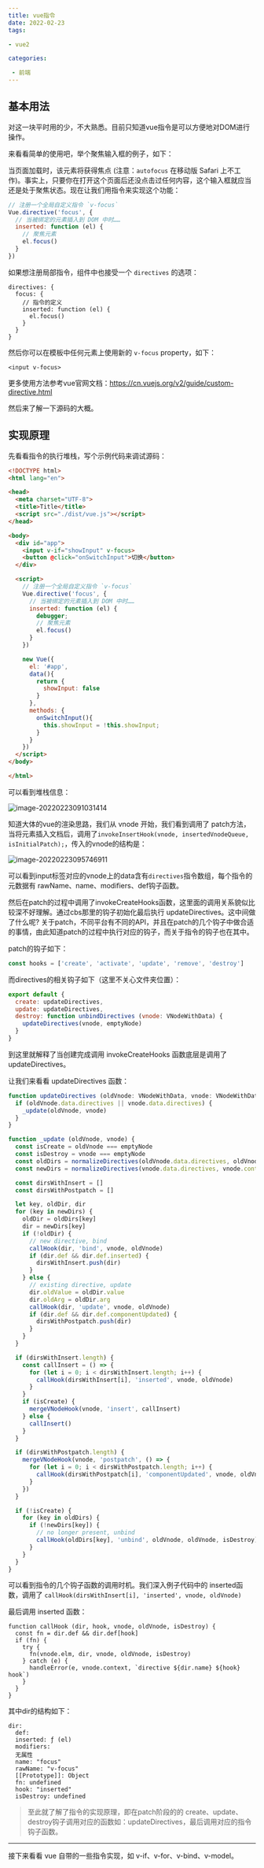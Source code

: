 ```yaml
---
title: vue指令
date: 2022-02-23
tags: 

- vue2

categories:

 - 前端
---
```




## 基本用法

对这一块平时用的少，不大熟悉。目前只知道vue指令是可以方便地对DOM进行操作。

来看看简单的使用吧，举个聚焦输入框的例子，如下：

当页面加载时，该元素将获得焦点 (注意：`autofocus` 在移动版 Safari 上不工作)。事实上，只要你在打开这个页面后还没点击过任何内容，这个输入框就应当还是处于聚焦状态。现在让我们用指令来实现这个功能：

```js
// 注册一个全局自定义指令 `v-focus`
Vue.directive('focus', {
  // 当被绑定的元素插入到 DOM 中时……
  inserted: function (el) {
    // 聚焦元素
    el.focus()
  }
})
```

如果想注册局部指令，组件中也接受一个 `directives` 的选项：

```
directives: {
  focus: {
    // 指令的定义
    inserted: function (el) {
      el.focus()
    }
  }
}
```

然后你可以在模板中任何元素上使用新的 `v-focus` property，如下：

```vue
<input v-focus>
```

更多使用方法参考vue官网文档：https://cn.vuejs.org/v2/guide/custom-directive.html

然后来了解一下源码的大概。

## 实现原理

先看看指令的执行堆栈，写个示例代码来调试源码：

```html
<!DOCTYPE html>
<html lang="en">

<head>
  <meta charset="UTF-8">
  <title>Title</title>
  <script src="./dist/vue.js"></script>
</head>

<body>
  <div id="app">
    <input v-if="showInput" v-focus>
    <button @click="onSwitchInput">切换</button>
  </div>

  <script>
    // 注册一个全局自定义指令 `v-focus`
    Vue.directive('focus', {
      // 当被绑定的元素插入到 DOM 中时……
      inserted: function (el) {
        debugger;
        // 聚焦元素
        el.focus()
      }
    })

    new Vue({
      el: '#app',
      data(){
        return {
          showInput: false
        }
      },
      methods: {
        onSwitchInput(){
          this.showInput = !this.showInput;
        }
      }
    })
  </script>
</body>

</html>
```

可以看到堆栈信息：

![image-20220223091031414](./image-20220223091031414.png)

知道大体的vue的渲染思路，我们从 vnode 开始，我们看到调用了 patch方法，当将元素插入文档后，调用了`invokeInsertHook(vnode, insertedVnodeQueue, isInitialPatch);`，传入的vnode的结构是：

![image-20220223095746911](./image-20220223095746911.png)

可以看到input标签对应的vnode上的data含有`directives`指令数组，每个指令的元数据有 rawName、name、modifiers、def钩子函数。

然后在patch的过程中调用了invokeCreateHooks函数，这里面的调用关系貌似比较深不好理解。通过cbs那里的钩子初始化最后执行 updateDirectives。这中间做了什么呢? 关于patch，不同平台有不同的API，并且在patch的几个钩子中做合适的事情，由此知道patch的过程中执行对应的钩子，而关于指令的钩子也在其中。

patch的钩子如下：

```js
const hooks = ['create', 'activate', 'update', 'remove', 'destroy']
```

而directives的相关钩子如下（这里不关心文件夹位置）：

```js
export default {
  create: updateDirectives,
  update: updateDirectives,
  destroy: function unbindDirectives (vnode: VNodeWithData) {
    updateDirectives(vnode, emptyNode)
  }
}
```

到这里就解释了当创建完成调用 invokeCreateHooks 函数底层是调用了 updateDirectives。

让我们来看看 updateDirectives 函数：

```js
function updateDirectives (oldVnode: VNodeWithData, vnode: VNodeWithData) {
  if (oldVnode.data.directives || vnode.data.directives) {
    _update(oldVnode, vnode)
  }
}
```

```js
function _update (oldVnode, vnode) {
  const isCreate = oldVnode === emptyNode
  const isDestroy = vnode === emptyNode
  const oldDirs = normalizeDirectives(oldVnode.data.directives, oldVnode.context)
  const newDirs = normalizeDirectives(vnode.data.directives, vnode.context)

  const dirsWithInsert = []
  const dirsWithPostpatch = []

  let key, oldDir, dir
  for (key in newDirs) {
    oldDir = oldDirs[key]
    dir = newDirs[key]
    if (!oldDir) {
      // new directive, bind
      callHook(dir, 'bind', vnode, oldVnode)
      if (dir.def && dir.def.inserted) {
        dirsWithInsert.push(dir)
      }
    } else {
      // existing directive, update
      dir.oldValue = oldDir.value
      dir.oldArg = oldDir.arg
      callHook(dir, 'update', vnode, oldVnode)
      if (dir.def && dir.def.componentUpdated) {
        dirsWithPostpatch.push(dir)
      }
    }
  }

  if (dirsWithInsert.length) {
    const callInsert = () => {
      for (let i = 0; i < dirsWithInsert.length; i++) {
        callHook(dirsWithInsert[i], 'inserted', vnode, oldVnode)
      }
    }
    if (isCreate) {
      mergeVNodeHook(vnode, 'insert', callInsert)
    } else {
      callInsert()
    }
  }

  if (dirsWithPostpatch.length) {
    mergeVNodeHook(vnode, 'postpatch', () => {
      for (let i = 0; i < dirsWithPostpatch.length; i++) {
        callHook(dirsWithPostpatch[i], 'componentUpdated', vnode, oldVnode)
      }
    })
  }

  if (!isCreate) {
    for (key in oldDirs) {
      if (!newDirs[key]) {
        // no longer present, unbind
        callHook(oldDirs[key], 'unbind', oldVnode, oldVnode, isDestroy)
      }
    }
  }
}
```

可以看到指令的几个钩子函数的调用时机。我们深入例子代码中的 inserted函数，调用了 `callHook(dirsWithInsert[i], 'inserted', vnode, oldVnode)`

最后调用 inserted 函数：

```
function callHook (dir, hook, vnode, oldVnode, isDestroy) {
  const fn = dir.def && dir.def[hook]
  if (fn) {
    try {
      fn(vnode.elm, dir, vnode, oldVnode, isDestroy)
    } catch (e) {
      handleError(e, vnode.context, `directive ${dir.name} ${hook} hook`)
    }
  }
}
```

其中dir的结构如下：

```
dir:
  def:
  inserted: ƒ (el)
  modifiers:
  无属性
  name: "focus"
  rawName: "v-focus"
  [[Prototype]]: Object
  fn: undefined
  hook: "inserted"
  isDestroy: undefined
```

> 至此就了解了指令的实现原理，即在patch阶段的的 create、update、destroy钩子调用对应的函数如：updateDirectives，最后调用对应的指令钩子函数。

---

接下来看看 vue 自带的一些指令实现，如 v-if、v-for、v-bind、v-model。



